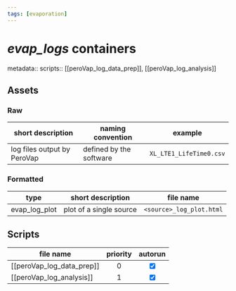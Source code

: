 ```yaml
---
tags: [evaporation]
---
```

# *evap_logs* containers
metadata:: 
scripts:: [[peroVap_log_data_prep]], [[peroVap_log_analysis]]

## Assets
### Raw

| short description           | naming convention       | example                 |
| --------------------------- | ----------------------- | ----------------------- |
| log files output by PeroVap | defined by the software | `XL_LTE1_LifeTime0.csv` |

### Formatted

| type          | short description       | file name                |
| ------------- | ----------------------- | ------------------------ |
| evap_log_plot | plot of a single source | `<source>_log_plot.html` | 

## Scripts

| file name                   | priority |             autorun             |
| --------------------------- |:--------:|:-------------------------------:|
| [[peroVap_log_data_prep]] |    0     | <input type="checkbox" checked> |
| [[peroVap_log_analysis]]    |    1     | <input type="checkbox" checked> |
